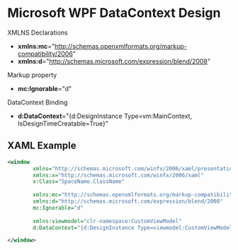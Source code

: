 # Microsoft WPF DataContext Design

XMLNS Declarations
* **xmlns:mc**="http://schemas.openxmlformats.org/markup-compatibility/2006"
* **xmlns:d**="http://schemas.microsoft.com/expression/blend/2008"

Markup property
* **mc:Ignorable**="d"

DataContext Binding
* **d:DataContext**="{d:DesignInstance Type=vm:MainContext, IsDesignTimeCreatable=True}"

## XAML Example

```xml
<window
        xmlns="http://schemas.microsoft.com/winfx/2006/xaml/presentation"
        xmlns:x="http://schemas.microsoft.com/winfx/2006/xaml"
        x:Class="SpaceName.ClassName"
        
        xmlns:mc="http://schemas.openxmlformats.org/markup-compatibility/2006"
        xmlns:d="http://schemas.microsoft.com/expression/blend/2008"
        mc:Ignorable="d"
        
        xmlns:viewmodel="clr-namespace:CustomViewModel"
        d:DataContext="{d:DesignInstance Type=viewmodel:CustomViewModel, IsDesignTimeCreatable=True}">

</window>
```
